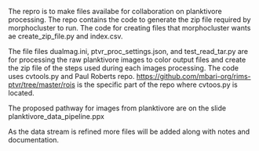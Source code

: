 The repro is to make files availabe for collaboration on planktivore processing.  The repo contains the code to generate the zip file required by morphocluster to run.   The code for creating files that morphocluster wants ae create_zip_file.py and index.csv.

The file files dualmag.ini, ptvr_proc_settings.json, and test_read_tar.py are for processing the raw planktivore images to color output files and create the zip file of the steps used during each images processing.  The code uses cvtools.py and Paul Roberts repo.
https://github.com/mbari-org/rims-ptvr/tree/master/rois is the specific part of the repo where cvtoos.py is located.

The proposed pathway for images from planktivore are on the slide planktivore_data_pipeline.ppx

As the data stream is refined more files will be added along with notes and documentation.
